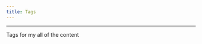 ```yaml
---
title: Tags
---
```

---
Tags for my all of the content
<!-- Congo has full support for Hugo taxonomies and will adapt to any taxonomy set up. Taxonomy listings like this one also support custom content to be displayed above the list of terms.

This area could be used to add some extra descriptive text to each taxonomy. Check out the  below to see how to take this concept even further.

--- -->